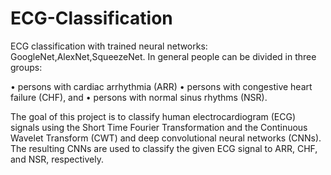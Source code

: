 # ECG-Classification
ECG classification with trained neural networks: GoogleNet,AlexNet,SqueezeNet. 
In general people can be divided in three groups:

• persons with cardiac arrhythmia (ARR)
• persons with congestive heart failure (CHF), and
• persons with normal sinus rhythms (NSR).

The goal of this project is to classify human electrocardiogram (ECG) signals using the Short Time Fourier
Transformation and the Continuous Wavelet Transform (CWT) and deep convolutional neural networks (CNNs).
The resulting CNNs are used to classify the given ECG signal to ARR, CHF, and NSR, respectively.
